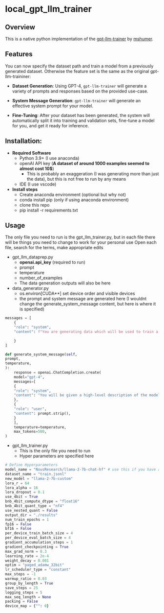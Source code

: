 # local_gpt_llm_trainer

## Overview 
This is a native python implementation of the [gpt-llm-trainer](https://github.com/mshumer/gpt-llm-trainer/tree/main) by [mshumer](https://github.com/mshumer).
## Features
You can now specify the dataset path and train a model from a previously generated dataset.
Otherwise the feature set is the same as the original gpt-llm-traininer:
  
- **Dataset Generation**: Using GPT-4, `gpt-llm-trainer` will generate a variety of prompts and responses based on the provided use-case.

- **System Message Generation**: `gpt-llm-trainer` will generate an effective system prompt for your model.

- **Fine-Tuning**: After your dataset has been generated, the system will automatically split it into training and validation sets, fine-tune a model for you, and get it ready for inference.
## Installation:
- **Required Software**
	- Python 3.9+ (I use anaconda)
	- openAI API key (**A dataset of around 1000 examples seemed to almost cost 10$**)
		- This is probably an exaggeration (I was generating more than just the data), but this is not free to run by any means
	- IDE (I use vscode)
- **Install steps**
	- Create anaconda environment (optional but why not)
	- conda install pip (only if using anaconda environment)
	- clone this repo
	- pip install -r requirements.txt
## Usage
The only file you need to run is the gpt_llm_trainer.py, but in each file there will be things you need to change to work for your personal use
Open each file, search for the terms, make appropriate edits
- gpt_llm_dataprep.py 
	- **openai.api_key** (required to run)
	- prompt
	- temperature
	- number_of_examples
	- The data generation outputs will also be here
- data_generator.py
	- os.environ\[CUDA**] set device order and visible devices 
	- the prompt and system message are generated here (I wouldnt change the generate_system_message content, but here is where it is specified)
```python
messages = [
	{
	"role": "system",
	"content": f"You are generating data which will be used to train a machine learning model.\n\nYou will be given a high-level description of the model we want to train, and from that, you will generate data samples, each with a prompt/response pair.\n\nYou will do so in this format:\n```\nprompt\n-----------\n$prompt_goes_here\n-----------\n\nresponse\n-----------\n$response_goes_here\n-----------\n```\n\nOnly one prompt/response pair should be generated per turn.\n\nFor each turn, make the example slightly more complex than the last, while ensuring diversity.\n\nMake sure your samples are unique and diverse, yet high-quality and complex enough to train a well-performing model.\n\nHere is the type of model we want to train:\n`{prompt}`"
	
	}
]	
```

``` python
def generate_system_message(self,
prompt,
temperature,
):
	response = openai.ChatCompletion.create(
	model="gpt-4",
	messages=[
	{
	"role": "system",
	"content": "You will be given a high-level description of the model we are training, and from that, you will generate a simple system prompt for that model to use. Remember, you are not generating the system message for data generation -- you are generating the system message to use for inference. A good format to follow is `Given $INPUT_DATA, you will $WHAT_THE_MODEL_SHOULD_DO.`.\n\nMake it as concise as possible. Include nothing but the system prompt in your response.\n\nFor example, never write: `\"$SYSTEM_PROMPT_HERE\"`.\n\nIt should be like: `$SYSTEM_PROMPT_HERE`."
	},
	{
	"role": "user",
	"content": prompt.strip(),
	}
	],
	temperature=temperature,
	max_tokens=500,
)
```

- gpt_llm_trainer.py
	- This is the only file you need to run 
	- Hyper parameters are specified here 
``` python
# Define Hyperparameters
model_name = "NousResearch/llama-2-7b-chat-hf" # use this if you have access to the official LLaMA 2 model "meta-llama/Llama-2-7b-chat-hf", though keep in mind you'll need to pass a Hugging Face key argument
dataset_name = "train.jsonl"
new_model = "llama-2-7b-custom"
lora_r = 64
lora_alpha = 16
lora_dropout = 0.1
use_4bit = True
bnb_4bit_compute_dtype = "float16"
bnb_4bit_quant_type = "nf4"
use_nested_quant = False
output_dir = "./results"
num_train_epochs = 1
fp16 = False
bf16 = False
per_device_train_batch_size = 4
per_device_eval_batch_size = 4
gradient_accumulation_steps = 1
gradient_checkpointing = True
max_grad_norm = 0.3
learning_rate = 2e-4
weight_decay = 0.001
optim = "paged_adamw_32bit"
lr_scheduler_type = "constant"
max_steps = -1
warmup_ratio = 0.03
group_by_length = True
save_steps = 25
logging_steps = 5
max_seq_length = None
packing = False
device_map = {"": 0}
```

